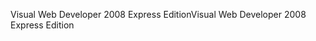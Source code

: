 <span data-ttu-id="d5868-101">Visual Web Developer 2008 Express Edition</span><span class="sxs-lookup"><span data-stu-id="d5868-101">Visual Web Developer 2008 Express Edition</span></span>